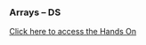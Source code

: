 
### Arrays – DS
[Click here to access the Hands On](https://www.hackerrank.com/challenges/arrays-ds/problem)
